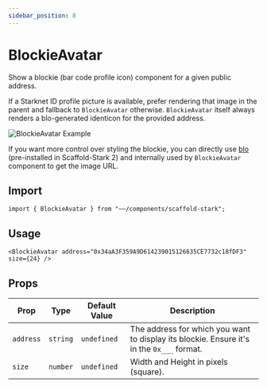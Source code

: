 ```yaml
---
sidebar_position: 8
---
```


# BlockieAvatar

Show a blockie (bar code profile icon) component for a given public address.

If a Starknet ID profile picture is available, prefer rendering that image in the parent and fallback to `BlockieAvatar` otherwise. `BlockieAvatar` itself always renders a blo-generated identicon for the provided address.

![BlockieAvatar Example](/img/BlockieAvatar.png)

If you want more control over styling the blockie, you can directly use [blo](https://github.com/bpierre/blo) (pre-installed in Scaffold-Stark 2) and internally used by `BlockieAvatar` component to get the image URL.

## Import

```tsx
import { BlockieAvatar } from "~~/components/scaffold-stark";
```

## Usage

```tsx
<BlockieAvatar address="0x34aA3F359A9D614239015126635CE7732c18fDF3" size={24} />
```

## Props

| Prop      | Type     | Default Value | Description                                                                               |
| --------- | -------- | ------------- | ----------------------------------------------------------------------------------------- |
| `address` | `string` | `undefined`   | The address for which you want to display its blockie. Ensure it's in the `0x___` format. |
| `size`    | `number` | `undefined`   | Width and Height in pixels (square).                                                      |
